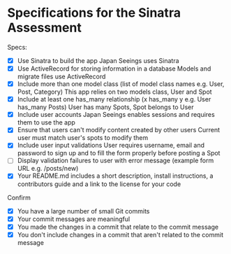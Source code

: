 # Specifications for the Sinatra Assessment

Specs:
- [x] Use Sinatra to build the app
    Japan Seeings uses Sinatra
- [x] Use ActiveRecord for storing information in a database
    Models and migrate files use ActiveRecord
- [x] Include more than one model class (list of model class names e.g. User, Post, Category)
    This app relies on two models class, User and Spot
- [x] Include at least one has_many relationship (x has_many y e.g. User has_many Posts)
    User has many Spots, Spot belongs to User
- [x] Include user accounts
    Japan Seeings enables sessions and requires them to use the app
- [x] Ensure that users can't modify content created by other users
    Current user must match user's spots to modify them
- [x] Include user input validations
    User requires username, email and password to sign up and to fill the form properly before posting a Spot
- [ ] Display validation failures to user with error message (example form URL e.g. /posts/new)
- [x] Your README.md includes a short description, install instructions, a contributors guide and a link to the license for your code

Confirm
- [x] You have a large number of small Git commits
- [x] Your commit messages are meaningful
- [x] You made the changes in a commit that relate to the commit message
- [x] You don't include changes in a commit that aren't related to the commit message
